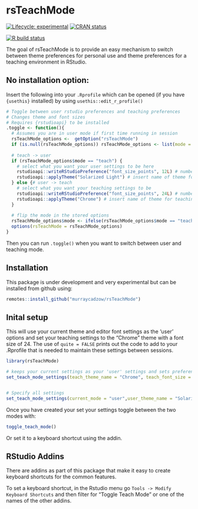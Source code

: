 
<!-- README.md is generated from README.Rmd. Please edit that file -->

# rsTeachMode

<!-- badges: start -->

[![Lifecycle:
experimental](https://img.shields.io/badge/lifecycle-experimental-orange.svg)](https://www.tidyverse.org/lifecycle/#experimental)
[![CRAN
status](https://www.r-pkg.org/badges/version/rsTeachMode)](https://CRAN.R-project.org/package=rsTeachMode)
<!--[![Codecov test coverage](https://codecov.io/gh/murraycadzow/rsTeachMode/branch/main/graph/badge.svg)](https://codecov.io/gh/murraycadzow/rsTeachMode?branch=main) -->
[![R build
status](https://github.com/murraycadzow/rsTeachMode/workflows/R-CMD-check/badge.svg)](https://github.com/murraycadzow/rsTeachMode/actions)

<!-- badges: end -->

The goal of rsTeachMode is to provide an easy mechanism to switch
between theme preferences for personal use and theme preferences for a
teaching environment in RStudio.

## No installation option:

Insert the following into your `.Rprofile` which can be opened (if you
have `{usethis}` installed) by using `usethis::edit_r_profile()`

``` r
# Toggle between user rstudio preferences and teaching preferences
# Changes theme and font sizes
# Requires {rstudioapi} to be installed
.toggle <- function(){
  # Assumes you are in user mode if first time running in session
  rsTeachMode_options <-  getOption("rsTeachMode")
  if (is.null(rsTeachMode_options)) rsTeachMode_options <- list(mode = "user")
  
  # teach -> user
  if (rsTeachMode_options$mode == "teach") {
    # select what you want your user settings to be here
    rstudioapi::writeRStudioPreference("font_size_points", 12L) # number has to be integer
    rstudioapi::applyTheme("Solarized Light") # insert name of theme for user here
  } else {# user -> teach
    # select what you want your teaching settings to be
    rstudioapi::writeRStudioPreference("font_size_points", 24L) # number has to be integer
    rstudioapi::applyTheme("Chrome") # insert name of theme for teaching here
  }
  
  # flip the mode in the stored options
  rsTeachMode_options$mode <- ifelse(rsTeachMode_options$mode == "teach", "user", "teach")
  options(rsTeachMode = rsTeachMode_options)
}
```

Then you can run `.toggle()` when you want to switch between user and
teaching mode.

## Installation

This package is under development and very experimental but can be
installed from github using:

``` r
remotes::install_github("murraycadzow/rsTeachMode")
```

## Inital setup

This will use your current theme and editor font settings as the ‘user’
options and set your teaching settings to the “Chrome” theme with a font
size of 24. The use of `quite = FALSE` prints out the code to add to
your .Rprofile that is needed to maintain these settings between
sessions.

``` r
library(rsTeachMode)

# keeps your current settings as your 'user' settings and sets preferences for 'teaching' use
set_teach_mode_settings(teach_theme_name = "Chrome", teach_font_size = 24, quiet = FALSE)


# Specify all settings
set_teach_mode_settings(current_mode = "user",user_theme_name = "Solarized Light", user_font_size = 12, teach_theme_name = "Chrome", teach_font_size = 24, quiet = FALSE)
```

Once you have created your set your settings toggle between the two
modes with:

``` r
toggle_teach_mode()
```

Or set it to a keyboard shortcut using the addin.

## RStudio Addins

There are addins as part of this package that make it easy to create
keyboard shortcuts for the common features.

To set a keyboard shortcut, in the Rstudio menu go `Tools -> Modify
Keyboard Shortcuts` and then filter for “Toggle Teach Mode” or one of
the names of the other addins.
